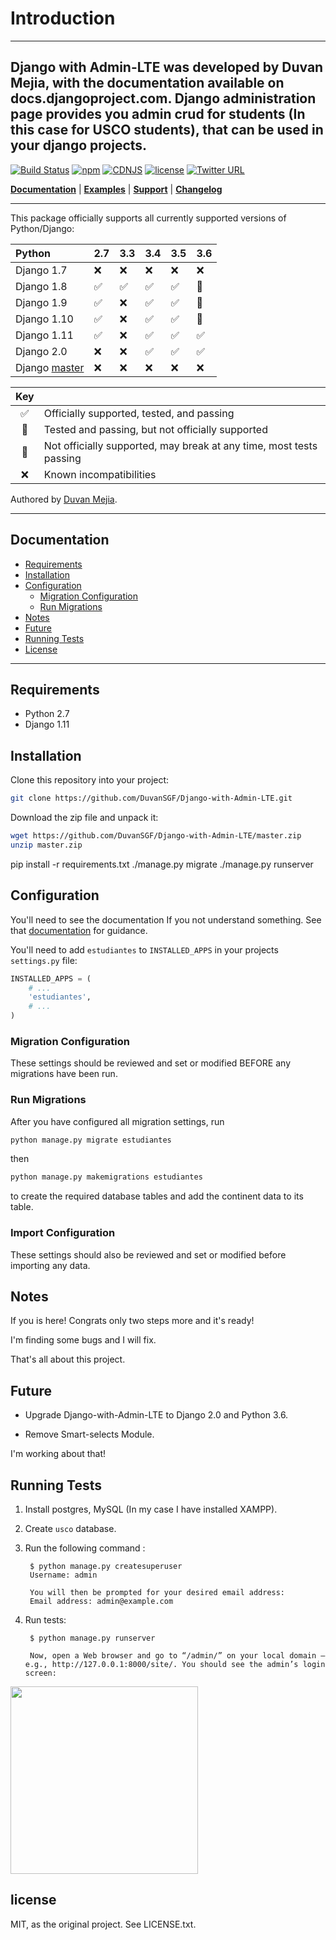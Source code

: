 # Introduction
----
Django with Admin-LTE was developed by Duvan Mejia, with the documentation available on docs.djangoproject.com. Django administration page provides you admin crud for students (In this case for USCO students), that can be used in your django projects.
---

[![Build Status](https://travis-ci.org/FineUploader/fine-uploader.svg?branch=master)](https://github.com/DuvanSGF/Django-with-Admin-LTE)
[![npm](https://img.shields.io/npm/v/fine-uploader.svg)](https://docs.npmjs.com/getting-started/what-is-npm)
[![CDNJS](https://img.shields.io/cdnjs/v/file-uploader.svg)](https://cdnjs.com/libraries/file-uploader)
[![license](https://img.shields.io/badge/license-MIT-brightgreen.svg)](https://github.com/DuvanSGF/Django-with-Admin-LTE/blob/master/LICENSE.TXT)
[![Twitter URL](https://img.shields.io/twitter/url/https/twitter.com/Duvancortes_mc.svg?style=social&label=Follow%20%40Duvancortes_mc)](https://twitter.com/Duvancortes_mc)

[**Documentation**](#documentation) |
[**Examples**](#running-tests) |
[**Support**](../../issues) |
[**Changelog**](../../releases)

---

This package officially supports all currently supported versions of Python/Django:

|      Python   | 2.7 | 3.3 | 3.4 | 3.5 | 3.6 |
| :------------ | --- | --- | --- | --- | --- |
| Django 1.7    |  :x:  |  :x:  |  :x:  | :x: | :x: |
| Django 1.8    |  :white_check_mark:  |  :white_check_mark:  |  :white_check_mark:  |  :white_check_mark:  | :large_blue_circle: |
| Django 1.9    |  :white_check_mark:  | :x: |  :white_check_mark:  |  :white_check_mark:  | :large_blue_circle: |
| Django 1.10   |  :white_check_mark:  | :x: |  :white_check_mark:  |  :white_check_mark:  | :large_blue_circle: |
| Django 1.11   |  :white_check_mark:  | :x: | :white_check_mark:   | :white_check_mark:   | :white_check_mark:  |
| Django 2.0    |  :x:                 | :x: | :white_check_mark:   | :white_check_mark:   | :white_check_mark:  |
| Django [master](https://github.com/django/django/archive/master.tar.gz) | :x: | :x: | :x: | :x: | :x: |

| Key |                                                                     |
| :-: | :------------------------------------------------------------------ |
| :white_check_mark: | Officially supported, tested, and passing                           |
| :large_blue_circle: | Tested and passing, but not officially supported                    |
| :white_square_button: | Not officially supported, may break at any time, most tests passing |
| :x: | Known incompatibilities                                             |

Authored by [Duvan Mejia](https://stackoverflow.com/users/9872532/duvan-sgf?tab=profile).

----
## Documentation

* [Requirements](#requirements)
* [Installation](#installation)
* [Configuration](#configuration)
  * [Migration Configuration](#migrations-configuration)
  * [Run Migrations](#run-migrations)
* [Notes](#notes)
* [Future](#future)
* [Running Tests](#running-tests)
* [License](#license)

----

## Requirements
* Python 2.7
* Django 1.11



## Installation

Clone this repository into your project:

```bash
git clone https://github.com/DuvanSGF/Django-with-Admin-LTE.git
```

Download the zip file and unpack it:

```bash
wget https://github.com/DuvanSGF/Django-with-Admin-LTE/master.zip
unzip master.zip
```

pip install -r requirements.txt
./manage.py migrate
./manage.py runserver



## Configuration

You'll need to see the documentation If you not understand something. See that [documentation](https://docs.djangoproject.com/en/1.11/) for guidance.

You'll need to add `estudiantes` to `INSTALLED_APPS` in your projects `settings.py` file:

```python
INSTALLED_APPS = (
    # ...
    'estudiantes',
    # ...
)
```

### Migration Configuration

These settings should be reviewed and set or modified BEFORE any migrations have been run.


### Run Migrations

After you have configured all migration settings, run

```bash
python manage.py migrate estudiantes
```
then

```bash
python manage.py makemigrations estudiantes
```
to create the required database tables and add the continent data to its table.


### Import Configuration

These settings should also be reviewed and set or modified before importing any data.



## Notes

If you is here! Congrats only two steps more and it's ready!

I'm finding some bugs and I will fix.

That's all about this project. 


## Future 

* Upgrade Django-with-Admin-LTE to Django 2.0 and Python 3.6.

* Remove Smart-selects Module.

I'm working about that!

## Running Tests

1. Install postgres, MySQL (In my case I have installed XAMPP).
2. Create `usco` database.
3. Run the following command :

        $ python manage.py createsuperuser
        Username: admin

        You will then be prompted for your desired email address:
        Email address: admin@example.com

4. Run tests:

        $ python manage.py runserver

        Now, open a Web browser and go to “/admin/” on your local domain – e.g., http://127.0.0.1:8000/site/. You should see the admin’s login screen:

 <img src="https://raw.githubusercontent.com/RamEduard/admin-lte-express/master/public/readme/login.png" width="300">


## license

MIT, as the original project. See LICENSE.txt.
